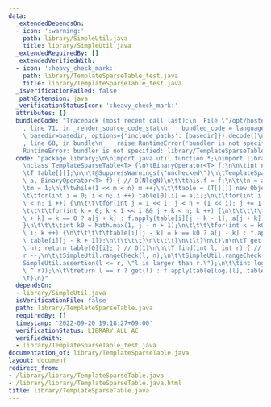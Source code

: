 ```yaml
---
data:
  _extendedDependsOn:
  - icon: ':warning:'
    path: library/SimpleUtil.java
    title: library/SimpleUtil.java
  _extendedRequiredBy: []
  _extendedVerifiedWith:
  - icon: ':heavy_check_mark:'
    path: library/TemplateSparseTable_test.java
    title: library/TemplateSparseTable_test.java
  _isVerificationFailed: false
  _pathExtension: java
  _verificationStatusIcon: ':heavy_check_mark:'
  attributes: {}
  bundledCode: "Traceback (most recent call last):\n  File \"/opt/hostedtoolcache/Python/3.10.7/x64/lib/python3.10/site-packages/onlinejudge_verify/documentation/build.py\"\
    , line 71, in _render_source_code_stat\n    bundled_code = language.bundle(stat.path,\
    \ basedir=basedir, options={'include_paths': [basedir]}).decode()\n  File \"/opt/hostedtoolcache/Python/3.10.7/x64/lib/python3.10/site-packages/onlinejudge_verify/languages/user_defined.py\"\
    , line 68, in bundle\n    raise RuntimeError('bundler is not specified: {}'.format(str(path)))\n\
    RuntimeError: bundler is not specified: library/TemplateSparseTable.java\n"
  code: "package library;\n\nimport java.util.function.*;\nimport library.SimpleUtil;\n\
    \nclass TemplateSparseTable<T> {\n\tBinaryOperator<T> f;\n\n\tint n;\n\tint m;\n\
    \tT table[][];\n\n\t@SuppressWarnings(\"unchecked\")\n\tTemplateSparseTable(T[]\
    \ a, BinaryOperator<T> f) { // O(NlogN)\n\t\tthis.f = f;\n\t\tn = a.length;\n\t\
    \tm = 1;\n\t\twhile(1 << m < n) m ++;\n\t\ttable = (T[][]) new Object[m][n];\n\
    \t\tfor(int i = 0; i < n; i ++) table[0][i] = a[i];\n\t\tfor(int i = 1; 1 << i\
    \ < n; i ++) {\n\t\t\tfor(int j = 1 << i; j < n + (1 << i); j += 1 << i + 1) {\n\
    \t\t\t\tfor(int k = 0; k < 1 << i && j + k < n; k ++) {\n\t\t\t\t\ttable[i][j\
    \ + k] = k == 0 ? a[j + k] : f.apply(table[i][j + k - 1], a[j + k]);\n\t\t\t\t\
    }\n\t\t\t\tint k0 = Math.max(1, j - n + 1);\n\t\t\t\tfor(int k = k0; k <= 1 <<\
    \ i; k ++) {\n\t\t\t\t\ttable[i][j - k] = k == k0 ? a[j - k] : f.apply(a[j - k],\
    \ table[i][j - k + 1]);\n\t\t\t\t}\n\t\t\t}\n\t\t}\n\t}\n\n\tT get(int i) { SimpleUtil.rangeCheck(i,\
    \ n); return table[0][i]; } // O(1)\n\n\tT find(int l, int r) { // O(1)\n\t\t\
    r --;\n\t\tSimpleUtil.rangeCheck(l, n);\n\t\tSimpleUtil.rangeCheck(r, n);\n\t\t\
    SimpleUtil.assertion(l <= r, \"l is larger than r.\");\n\t\tint log = Long.numberOfTrailingZeros(Integer.highestOneBit(l\
    \ ^ r));\n\t\treturn l == r ? get(l) : f.apply(table[log][l], table[log][r]);\n\
    \t}\n}"
  dependsOn:
  - library/SimpleUtil.java
  isVerificationFile: false
  path: library/TemplateSparseTable.java
  requiredBy: []
  timestamp: '2022-09-20 19:18:27+09:00'
  verificationStatus: LIBRARY_ALL_AC
  verifiedWith:
  - library/TemplateSparseTable_test.java
documentation_of: library/TemplateSparseTable.java
layout: document
redirect_from:
- /library/library/TemplateSparseTable.java
- /library/library/TemplateSparseTable.java.html
title: library/TemplateSparseTable.java
---
```

